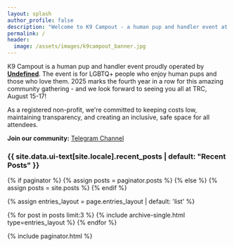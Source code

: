 ```yaml
---
layout: splash
author_profile: false
description: "Welcome to K9 Campout - a human pup and handler event at TRC, operated by Undefined"
permalink: /
header:
  image: /assets/images/k9campout_banner.jpg
---
```


K9 Campout is a human pup and handler event proudly operated by **[Undefined](http://undefined.charity)**. The event is for LGBTQ+ people who enjoy human pups and those who love them. 2025 marks the fourth year in a row for this amazing community gathering - and we look forward to seeing you all at TRC, August 15-17!

As a registered non-profit, we're committed to keeping costs low, maintaining transparency, and creating an inclusive, safe space for all attendees.

**Join our community:** [Telegram Channel](/telegram)

<script async src="https://telegram.org/js/telegram-widget.js?22" data-telegram-post="k9campout/110" data-width="100%"></script>

<h3 class="archive__subtitle">{{ site.data.ui-text[site.locale].recent_posts | default: "Recent Posts" }}</h3>

{% if paginator %}
  {% assign posts = paginator.posts %}
{% else %}
  {% assign posts = site.posts %}
{% endif %}

{% assign entries_layout = page.entries_layout | default: 'list' %}
<div class="entries-{{ entries_layout }}">
  {% for post in posts limit:3 %}
    {% include archive-single.html type=entries_layout %}
  {% endfor %}
</div>

{% include paginator.html %}
